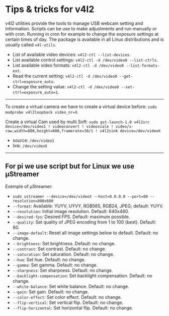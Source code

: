 # Tips & tricks for v4l2
v4l2 utilities provide the tools to manage USB webcam setting and information. Scripts can be use to make adjustments and run manually or with cron. Running in cron for example to change the exposure settings at certain times of day. The package is available in all Linux distributions and is usually called `v4l-utils`.

+ List of available video devices: `v4l2-ctl --list-devices`.
+ List available control settings: `v4l2-ctl -d /dev/video0 --list-ctrls`.
+ List available video formats: `v4l2-ctl -d /dev/video0 --list-formats-ext`.
+ Read the current setting: `v4l2-ctl -d /dev/video0 --get-ctrl=exposure_auto`.
+ Change the setting value: `v4l2-ctl -d /dev/video0 --set-ctrl=exposure_auto=1`.
---
To create a virtual camera we have to create a virtual device before: `sudo modprobe v4l2loopback video_nr=X`.

Create a virtual Cam used by multi Soft: `sudo gst-launch-1.0 v4l2src device=/dev/video1 ! videoconvert ! videoscale ! video/x-raw,width=800,height=600,framerate=30/1 ! v4l2sink device=/dev/videoX`
+ source: `/dev/video1`
+ link: `/dev/videoX`
---
For pi we use script but for Linux we use µStreamer
---
Exemple of µStreamer:
+ `sudo ustreamer --device=/dev/videoX --host=0.0.0.0 --port=80 --resolution=800x600`
+ `--format`: Available: YUYV, UYVY, RGB565, RGB24, JPEG; default: YUYV.
+ `--resolution`: Initial image resolution. Default: 640x480.
+ `--desired-fps`: Desired FPS. Default: maximum possible.
+ `--quality`: Set quality of JPEG encoding from 1 to 100 (best). Default: 80.
+ `--image-default`: Reset all image settings below to default. Default: no change.
+ `--brightness`: Set brightness. Default: no change.
+ `--contrast`: Set contrast. Default: no change.
+ `--saturation`: Set saturation. Default: no change.
+ `--hue`: Set hue. Default: no change.
+ `--gamma`: Set gamma. Default: no change.
+ `--sharpness`: Set sharpness. Default: no change.
+ `--backlight-compensation`: Set backlight compensation. Default: no change.
+ `--white-balance`: Set white balance. Default: no change.
+ `--gain`: Set gain. Default: no change.
+ `--color-effect`: Set color effect. Default: no change.
+ `--flip-vertical`: Set vertical flip. Default: no change.
+ `--flip-horizontal`: Set horizontal flip. Default: no change.
